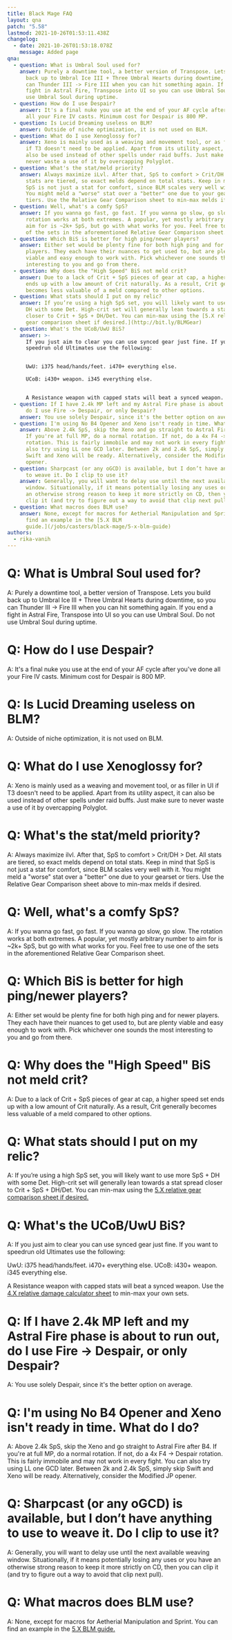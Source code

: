 ```yaml
---
title: Black Mage FAQ
layout: qna
patch: "5.58"
lastmod: 2021-10-26T01:53:11.438Z
changelog:
  - date: 2021-10-26T01:53:18.078Z
    message: Added page
qna:
  - question: What is Umbral Soul used for?
    answer: Purely a downtime tool, a better version of Transpose. Lets you build
      back up to Umbral Ice III + Three Umbral Hearts during downtime, so you
      can Thunder III -> Fire III when you can hit something again. If you end a
      fight in Astral Fire, Transpose into UI so you can use Umbral Soul. Do not
      use Umbral Soul during uptime.
  - question: How do I use Despair?
    answer: It's a final nuke you use at the end of your AF cycle after you've done
      all your Fire IV casts. Minimum cost for Despair is 800 MP.
  - question: Is Lucid Dreaming useless on BLM?
    answer: Outside of niche optimization, it is not used on BLM.
  - question: What do I use Xenoglossy for?
    answer: Xeno is mainly used as a weaving and movement tool, or as filler in UI
      if T3 doesn't need to be applied. Apart from its utility aspect, it can
      also be used instead of other spells under raid buffs. Just make sure to
      never waste a use of it by overcapping Polyglot.
  - question: What's the stat/meld priority?
    answer: Always maximize iLvl. After that, SpS to comfort > Crit/DH > Det. All
      stats are tiered, so exact melds depend on total stats. Keep in mind that
      SpS is not just a stat for comfort, since BLM scales very well with it.
      You might meld a "worse" stat over a "better" one due to your gearset or
      tiers. Use the Relative Gear Comparison sheet to min-max melds if desired.
  - question: Well, what's a comfy SpS?
    answer: If you wanna go fast, go fast. If you wanna go slow, go slow. The
      rotation works at both extremes. A popular, yet mostly arbitrary number to
      aim for is ~2k+ SpS, but go with what works for you. Feel free to use one
      of the sets in the aforementioned Relative Gear Comparison sheet.
  - question: Which BiS is better for high ping/newer players?
    answer: Either set would be plenty fine for both high ping and for newer
      players. They each have their nuances to get used to, but are plenty
      viable and easy enough to work with. Pick whichever one sounds the most
      interesting to you and go from there.
  - question: Why does the "High Speed" BiS not meld crit?
    answer: Due to a lack of Crit + SpS pieces of gear at cap, a higher speed set
      ends up with a low amount of Crit naturally. As a result, Crit generally
      becomes less valuable of a meld compared to other options.
  - question: What stats should I put on my relic?
    answer: If you’re using a high SpS set, you will likely want to use more SpS +
      DH with some Det. High-crit set will generally lean towards a stat spread
      closer to Crit + SpS + DH/Det. You can min-max using the [5.X relative
      gear comparison sheet if desired.](http://bit.ly/BLMGear)
  - question: What's the UCoB/UwU BiS?
    answer: >-
      If you just aim to clear you can use synced gear just fine. If you want to
      speedrun old Ultimates use the following:


      UwU: i375 head/hands/feet. i470+ everything else.

      UCoB: i430+ weapon. i345 everything else.


      A Resistance weapon with capped stats will beat a synced weapon. Use the [4.X relative damage calculator sheet](https://docs.google.com/spreadsheets/d/1mnu8G8p_zC0DVyDz_FNs04tBmUiBq8wRUpxcZf1JOQw/) to min-max your own sets.
  - question: If I have 2.4k MP left and my Astral Fire phase is about to run out,
      do I use Fire -> Despair, or only Despair?
    answer: You use solely Despair, since it's the better option on average.
  - question: I'm using No B4 Opener and Xeno isn't ready in time. What do I do?
    answer: Above 2.4k SpS, skip the Xeno and go straight to Astral Fire after B4.
      If you're at full MP, do a normal rotation. If not, do a 4x F4 -> Despair
      rotation. This is fairly immobile and may not work in every fight. You can
      also try using LL one GCD later. Between 2k and 2.4k SpS, simply skip
      Swift and Xeno will be ready. Alternatively, consider the Modified JP
      opener.
  - question: Sharpcast (or any oGCD) is available, but I don’t have anything to use
      to weave it. Do I clip to use it?
    answer: Generally, you will want to delay use until the next available weaving
      window. Situationally, if it means potentially losing any uses or you have
      an otherwise strong reason to keep it more strictly on CD, then you can
      clip it (and try to figure out a way to avoid that clip next pull).
  - question: What macros does BLM use?
    answer: None, except for macros for Aetherial Manipulation and Sprint. You can
      find an example in the [5.X BLM
      guide.](/jobs/casters/black-mage/5-x-blm-guide)
authors:
  - rika-vanih
---
```

# Q: What is Umbral Soul used for?

A: Purely a downtime tool, a better version of Transpose. Lets you build back up to Umbral Ice III + Three Umbral Hearts during downtime, so you can Thunder III -> Fire III when you can hit something again. If you end a fight in Astral Fire, Transpose into UI so you can use Umbral Soul. Do not use Umbral Soul during uptime.

# Q: How do I use Despair?

A: It's a final nuke you use at the end of your AF cycle after you've done all your Fire IV casts. Minimum cost for Despair is 800 MP.

# Q: Is Lucid Dreaming useless on BLM?

A: Outside of niche optimization, it is not used on BLM.

# Q: What do I use Xenoglossy for?

A: Xeno is mainly used as a weaving and movement tool, or as filler in UI if T3 doesn't need to be applied. Apart from its utility aspect, it can also be used instead of other spells under raid buffs. Just make sure to never waste a use of it by overcapping Polyglot.

# Q: What's the stat/meld priority?

A: Always maximize ilvl. After that, SpS to comfort > Crit/DH > Det. All stats are tiered, so exact melds depend on total stats. Keep in mind that SpS is not just a stat for comfort, since BLM scales very well with it. You might meld a "worse" stat over a "better" one due to your gearset or tiers. Use the Relative Gear Comparison sheet above to min-max melds if desired.

# Q: Well, what's a comfy SpS?

A:  If you wanna go fast, go fast. If you wanna go slow, go slow. The rotation works at both extremes. A popular, yet mostly arbitrary number to aim for is ~2k+ SpS, but go with what works for you. Feel free to use one of the sets in the aforementioned Relative Gear Comparison sheet.

# Q: Which BiS is better for high ping/newer players?

A: Either set would be plenty fine for both high ping and for newer players. They each have their nuances to get used to, but are plenty viable and easy enough to work with. Pick whichever one sounds the most interesting to you and go from there.

# Q: Why does the "High Speed" BiS not meld crit?

A: Due to a lack of Crit + SpS pieces of gear at cap, a higher speed set ends up with a low amount of Crit naturally. As a result, Crit generally becomes less valuable of a meld compared to other options.

# Q: What stats should I put on my relic?

A:  If you’re using a high SpS set, you will likely want to use more SpS + DH with some Det. High-crit set will generally lean towards a stat spread closer to Crit + SpS + DH/Det. You can min-max using the [5.X relative gear comparison sheet if desired.](http://bit.ly/BLMGear)

# Q: What's the UCoB/UwU BiS?

A:  If you just aim to clear you can use synced gear just fine. If you want to speedrun old Ultimates use the following:

UwU: i375 head/hands/feet. i470+ everything else.
UCoB: i430+ weapon. i345 everything else.

A Resistance weapon with capped stats will beat a synced weapon. Use the [4.X relative damage calculator sheet](https://docs.google.com/spreadsheets/d/1mnu8G8p_zC0DVyDz_FNs04tBmUiBq8wRUpxcZf1JOQw/) to min-max your own sets.

# Q: If I have 2.4k MP left and my Astral Fire phase is about to run out, do I use Fire -> Despair, or only Despair?

A: You use solely Despair, since it's the better option on average.

# Q: I'm using No B4 Opener and Xeno isn't ready in time. What do I do?

A: Above 2.4k SpS, skip the Xeno and go straight to Astral Fire after B4. If you're at full MP, do a normal rotation. If not, do a 4x F4 -> Despair rotation. This is fairly immobile and may not work in every fight. You can also try using LL one GCD later. Between 2k and 2.4k SpS, simply skip Swift and Xeno will be ready. Alternatively, consider the Modified JP opener.

# Q: Sharpcast (or any oGCD) is available, but I don’t have anything to use to weave it. Do I clip to use it?

A: Generally, you will want to delay use until the next available weaving window. Situationally, if it means potentially losing any uses or you have an otherwise strong reason to keep it more strictly on CD, then you can clip it (and try to figure out a way to avoid that clip next pull).

# Q: What macros does BLM use?

A: None, except for macros for Aetherial Manipulation and Sprint. You can find an example in the [5.X BLM guide.](LINK)